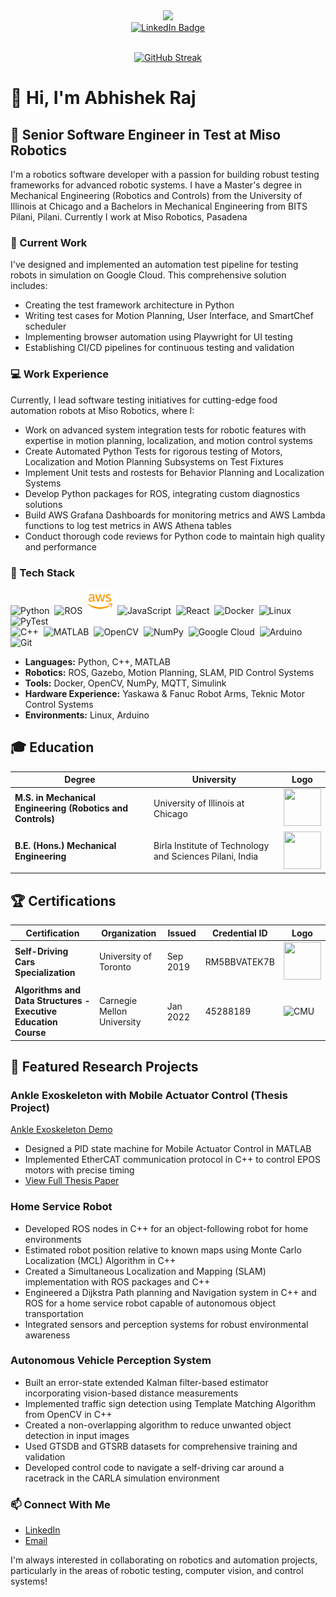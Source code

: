 <div id="header" align="center">
  <img src="https://media1.giphy.com/media/v1.Y2lkPTc5MGI3NjExanBsbWlxN2h3NHE4M2RoaXRjbWE2cG4wbDNoNGQ5ZTVzcnYzOGc4dyZlcD12MV9pbnRlcm5hbF9naWZfYnlfaWQmY3Q9Zw/qgQUggAC3Pfv687qPC/giphy.gif" width="100"/>
</div>
<div id="badges" align="center">
  <a href="https://www.linkedin.com/in/abhishekraj166/">
    <img src="https://img.shields.io/badge/LinkedIn-blue?style=for-the-badge&logo=linkedin&logoColor=white" alt="LinkedIn Badge"/>
  </a>
</div>
<div id="profile-view-count" align="center">
  <img src="https://komarev.com/ghpvc/?username=abhishekraj166&style=flat-square&color=blue" alt=""/>
</div>
<div align="center" width="100" height="50">

  [![GitHub Streak](http://github-readme-streak-stats.herokuapp.com?user=abhishekraj166&theme=dark&background=000000)](https://git.io/streak-stats)
  
</div>

# 👋 Hi, I'm Abhishek Raj

## 🤖 Senior Software Engineer in Test at Miso Robotics

I'm a robotics software developer with a passion for building robust testing frameworks for advanced robotic systems. I have a Master's degree in Mechanical Engineering (Robotics and Controls) from the University of Illinois at Chicago and a Bachelors in Mechanical Engineering from BITS Pilani, Pilani.
Currently I work at Miso Robotics, Pasadena


### 🔧 Current Work

I've designed and implemented an automation test pipeline for testing robots in simulation on Google Cloud. This comprehensive solution includes:
- Creating the test framework architecture in Python
- Writing test cases for Motion Planning, User Interface, and SmartChef scheduler
- Implementing browser automation using Playwright for UI testing
- Establishing CI/CD pipelines for continuous testing and validation

### 💻 Work Experience

Currently, I lead software testing initiatives for cutting-edge food automation robots at Miso Robotics, where I:
- Work on advanced system integration tests for robotic features with expertise in motion planning, localization, and motion control systems
- Create Automated Python Tests for rigorous testing of Motors, Localization and Motion Planning Subsystems on Test Fixtures
- Implement Unit tests and rostests for Behavior Planning and Localization Systems
- Develop Python packages for ROS, integrating custom diagnostics solutions
- Build AWS Grafana Dashboards for monitoring metrics and AWS Lambda functions to log test metrics in AWS Athena tables
- Conduct thorough code reviews for Python code to maintain high quality and performance

### 🔧 Tech Stack

<div>
  <img src="https://cdn.jsdelivr.net/gh/devicons/devicon/icons/python/python-original.svg" title="Python" alt="Python" width="50" height="50"/>&nbsp;
  <img src="https://cdn.jsdelivr.net/gh/devicons/devicon/icons/ros/ros-original-wordmark.svg" title="ROS" alt="ROS" width="50" height="50"/>&nbsp;
  <img src="https://github.com/devicons/devicon/blob/master/icons/amazonwebservices/amazonwebservices-plain-wordmark.svg" title="AWS" alt="AWS" width="40" height="40"/>&nbsp;
  <img src="https://cdn.jsdelivr.net/gh/devicons/devicon/icons/javascript/javascript-original.svg" title="JavaScript" alt="JavaScript" width="50" height="50"/>&nbsp;
  <img src="https://cdn.jsdelivr.net/gh/devicons/devicon/icons/react/react-original.svg" title="React" alt="React" width="50" height="50"/>&nbsp;
  <img src="https://cdn.jsdelivr.net/gh/devicons/devicon/icons/docker/docker-original.svg" title="Docker" alt="Docker" width="50" height="50"/>&nbsp;
  <img src="https://cdn.jsdelivr.net/gh/devicons/devicon/icons/linux/linux-original.svg" title="Linux" alt="Linux" width="50" height="50"/>&nbsp;
  <img src="https://cdn.jsdelivr.net/gh/devicons/devicon/icons/pytest/pytest-original.svg" title="PyTest" alt="PyTest" width="50" height="50"/>&nbsp;
</div>

<div>
  <img src="https://cdn.jsdelivr.net/gh/devicons/devicon/icons/cplusplus/cplusplus-original.svg" title="C++" alt="C++" width="50" height="50"/>&nbsp;
  <img src="https://cdn.jsdelivr.net/gh/devicons/devicon/icons/matlab/matlab-original.svg" title="MATLAB" alt="MATLAB" width="50" height="50"/>&nbsp;
  <img src="https://cdn.jsdelivr.net/gh/devicons/devicon/icons/opencv/opencv-original.svg" title="OpenCV" alt="OpenCV" width="50" height="50"/>&nbsp;
  <img src="https://cdn.jsdelivr.net/gh/devicons/devicon/icons/numpy/numpy-original.svg" title="NumPy" alt="NumPy" width="50" height="50"/>&nbsp;
  <img src="https://cdn.jsdelivr.net/gh/devicons/devicon/icons/googlecloud/googlecloud-original.svg" title="Google Cloud" alt="Google Cloud" width="50" height="50"/>&nbsp;
  <img src="https://cdn.jsdelivr.net/gh/devicons/devicon/icons/arduino/arduino-original.svg" title="Arduino" alt="Arduino" width="50" height="50"/>&nbsp;
  <img src="https://cdn.jsdelivr.net/gh/devicons/devicon/icons/git/git-original.svg" title="Git" alt="Git" width="50" height="50"/>&nbsp;
</div>

- **Languages:** Python, C++, MATLAB
- **Robotics:** ROS, Gazebo, Motion Planning, SLAM, PID Control Systems
- **Tools:** Docker, OpenCV, NumPy, MQTT, Simulink
- **Hardware Experience:** Yaskawa & Fanuc Robot Arms, Teknic Motor Control Systems
- **Environments:** Linux, Arduino

## 🎓 Education

| Degree | University | Logo |
|--------|------------|------|
| **M.S. in Mechanical Engineering (Robotics and Controls)** | University of Illinois at Chicago | <img src="https://upload.wikimedia.org/wikipedia/commons/9/96/University_of_Illinois_at_Chicago_circle_logo.svg" width="60" height="60"> |
| **B.E. (Hons.) Mechanical Engineering** | Birla Institute of Technology and Sciences Pilani, India | <img src="https://upload.wikimedia.org/wikipedia/en/d/d3/BITS_Pilani-Logo.svg" width="60" height="60"> |

## 🏆 Certifications

| Certification | Organization | Issued | Credential ID | Logo |
|---------------|--------------|--------|--------------|------|
| **Self-Driving Cars Specialization** | University of Toronto | Sep 2019 | RM5BBVATEK7B | <img src="https://upload.wikimedia.org/wikipedia/commons/thumb/9/97/Coursera-Logo_600x600.svg/1200px-Coursera-Logo_600x600.svg.png" width="60" height="60"> |
| **Algorithms and Data Structures - Executive Education Course** | Carnegie Mellon University | Jan 2022 | 45288189 | <img src="https://upload.wikimedia.org/wikipedia/commons/f/f3/Carnegie_Mellon_University_wordmark.svg" title="Carnegie Mellon University" alt="CMU" width="600" height="30"> |

## 🚀 Featured Research Projects

### Ankle Exoskeleton with Mobile Actuator Control (Thesis Project)
[Ankle Exoskeleton Demo](https://github.com/Abhishekraj166/Mobile-Actuator-for-Exosuit-/blob/master/exoskeleton_demo_uic.mp4)
- Designed a PID state machine for Mobile Actuator Control in MATLAB
- Implemented EtherCAT communication protocol in C++ to control EPOS motors with precise timing
- [View Full Thesis Paper](https://github.com/Abhishekraj166/Mobile-Actuator-for-Exosuit-/blob/master/exoskeleton_paper.pdf)

### Home Service Robot

- Developed ROS nodes in C++ for an object-following robot for home environments
- Estimated robot position relative to known maps using Monte Carlo Localization (MCL) Algorithm in C++
- Created a Simultaneous Localization and Mapping (SLAM) implementation with ROS packages and C++
- Engineered a Dijkstra Path planning and Navigation system in C++ and ROS for a home service robot capable of autonomous object transportation
- Integrated sensors and perception systems for robust environmental awareness

### Autonomous Vehicle Perception System
- Built an error-state extended Kalman filter-based estimator incorporating vision-based distance measurements
- Implemented traffic sign detection using Template Matching Algorithm from OpenCV in C++
- Created a non-overlapping algorithm to reduce unwanted object detection in input images
- Used GTSDB and GTSRB datasets for comprehensive training and validation
- Developed control code to navigate a self-driving car around a racetrack in the CARLA simulation environment


### 📫 Connect With Me

- [LinkedIn](https://www.linkedin.com/in/abhishekraj166/)
- [Email](mailto:abhishek.raj166@gmail.com)

I'm always interested in collaborating on robotics and automation projects, particularly in the areas of robotic testing, computer vision, and control systems!

<!--
**Abhishekraj166/Abhishekraj166** is a ✨ _special_ ✨ repository because its `README.md` (this file) appears on your GitHub profile.

Here are some ideas to get you started:

- 🔭 I’m currently working on ...
- 🌱 I’m currently learning ...
- 👯 I’m looking to collaborate on ...
- 🤔 I’m looking for help with ...
- 💬 Ask me about ...
- 📫 How to reach me: ...
- 😄 Pronouns: ...
- ⚡ Fun fact: ...
-->
